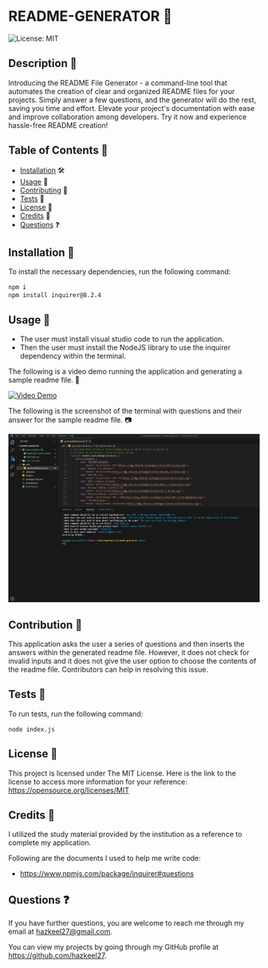 # README-GENERATOR 📝
![License: MIT](https://img.shields.io/badge/License-MIT-yellow.svg)

## Description 📄

Introducing the README File Generator - a command-line tool that automates the creation of clear and organized README files for your projects. Simply answer a few questions, and the generator will do the rest, saving you time and effort. Elevate your project's documentation with ease and improve collaboration among developers. Try it now and experience hassle-free README creation!

## Table of Contents 📑

* [Installation](#installation) 🛠️
* [Usage](#usage) 📘
* [Contributing](#contributing) 🤝
* [Tests](#tests) 🧪
* [License](#license) 📜
* [Credits](#credits) 🙏
* [Questions](#questions) ❓

## <a name="installation"></a>Installation 🚀

To install the necessary dependencies, run the following command:

```
npm i
npm install inquirer@8.2.4
```

## <a name="usage"></a>Usage 📘

- The user must install visual studio code to run the application.
- Then the user must install the NodeJS library to use the inquirer dependency within the terminal.

The following is a video demo running the application and generating a sample readme file. 🎥

[![Video Demo](https://img.youtube.com/vi/ruoO-bGWjFw/0.jpg)](https://www.youtube.com/watch?v=ruoO-bGWjFw)

The following is the screenshot of the terminal with questions and their answer for the sample readme file. 📷

![Demo Screenshot](demo-readme-file/demo-readme-terminal-screenshot.png)

## <a name="contributing"></a>Contribution 🤝

This application asks the user a series of questions and then inserts the answers within the generated readme file. However, it does not check for invalid inputs and it does not give the user option to choose the contents of the readme file. Contributors can help in resolving this issue.

## <a name="tests"></a>Tests 🧪

To run tests, run the following command:

```
node index.js
```

## <a name="license"></a>License 📜

This project is licensed under The MIT License. Here is the link to the license to access more information for your reference: https://opensource.org/licenses/MIT

## <a name="credits"></a>Credits 🙏

I utilized the study material provided by the institution as a reference to complete my application.

Following are the documents I used to help me write code:

- https://www.npmjs.com/package/inquirer#questions

## <a name="questions"></a>Questions ❓

If you have further questions, you are welcome to reach me through my email at hazkeel27@gmail.com.

You can view my projects by going through my GitHub profile at https://github.com/hazkeel27.
